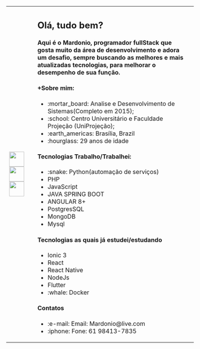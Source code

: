 <html>
  <body>
    <table>
      <tr>
        <td width="60rem">
          <a target="_blank" href="https://www.facebook.com/mardonio14/">
            <img
              width="40px"
              src="https://cdn.onlinewebfonts.com/svg/img_2647.png" /></a
          ><br />
          <a target="_blank" href="https://www.instagram.com/mardonioc/">
            <img
              width="40px"
              src="https://www.uokpl.rs/fpng/f/0-236_instagram-icon-black.png" /></a
          ><br />
          <a target="_blank" href="https://www.linkedin.com/in/mardoniosc/">
            <img
              width="40px"
              src="https://cdn.onlinewebfonts.com/svg/img_424227.png" /></a
          ><br />
        </td>
        <td>
          <h2>Olá, tudo bem?</h2>
          <h4>
            Aqui é o Mardonio, programador fullStack que gosta muito da área de
            desenvolvimento e adora um desafio, sempre buscando as melhores e
            mais atualizadas tecnologias, para melhorar o desempenho de sua
            função.
          </h4>
          <h4>+Sobre mim:</h4>
          <ul>
            <li>
              :mortar_board: Analise e Desenvolvimento de Sistemas(Completo em
              2015);
            </li>
            <li>
              :school: Centro Universitário e Faculdade Projeção (UniProjeção);
            </li>
            <li>:earth_americas: Brasília, Brazil</li>
            <li>:hourglass: 29 anos de idade</li>
          </ul>
          <h4>Tecnologias Trabalho/Trabalhei:</h4>
          <ul>
            <li>:snake: Python(automação de serviços)</li>
            <li>PHP</li>
            <li>JavaScript</li>
            <li>JAVA SPRING BOOT</li>
            <li>ANGULAR 8+</li>
            <li>PostgresSQL</li>
            <li>MongoDB</li>
            <li>Mysql</li>
          </ul>
          <h4>Tecnologias as quais já estudei/estudando</h4>
          <ul>
            <li>Ionic 3</li>
            <li>React</li>
            <li>React Native</li>
            <li>NodeJs</li>
            <li>Flutter</li>
            <li>:whale: Docker</li>
          </ul>
          <h4>Contatos</h4>
          <ul>
            <li>:e-mail: Email: Mardonio@live.com</li>
            <li>:iphone: Fone: 61 98413-7835</li>
          </ul>
        </td>
        <td></td>
      </tr>
    </table>
  </body>
</html>
